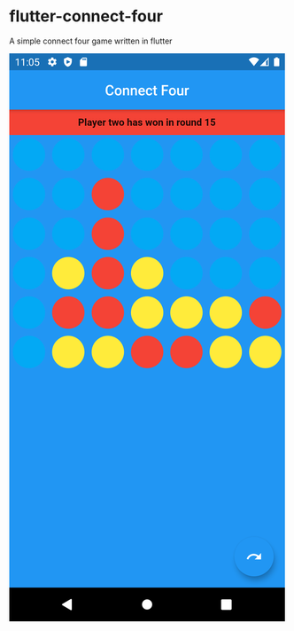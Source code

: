 # flutter-connect-four
A simple connect four game written in flutter

![Screenshot](./images/connect-four.png)
